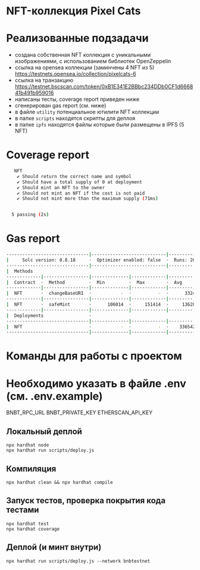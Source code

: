 # NFT-коллекция Pixel Cats

# Реализованные подзадачи
- создана собственная NFT коллекция с уникальными изображениями, с использованием библиотек OpenZeppelin
- ссылка на opensea коллекции (заминчены 4 NFT из 5) https://testnets.opensea.io/collection/pixelcats-6 
- ссылка на транзакцию https://testnet.bscscan.com/token/0xB1E341E2BBbc234DDb0CF1d666841b491b959016
- написаны тесты, coverage report приведен ниже
- сгенерирован gas report (см. ниже)
- в файле `utility` потенциальное ютилити NFT коллекции
- в папке `scripts` находятся скрипты для деплоя
- в папке `ipfs` находятся файлы которые были размещены в IPFS (5 NFT)

# Coverage report
```bash
   NFT
    ✔ Should return the correct name and symbol
    ✔ Should have a total supply of 0 at deployment
    ✔ Should mint an NFT to the owner
    ✔ Should not mint an NFT if the cost is not paid
    ✔ Should not mint more than the maximum supply (71ms)


  5 passing (2s)
```

# Gas report

```bash
·------------------------------|----------------------------|-------------|-----------------------------·
|     Solc version: 0.8.18     ·  Optimizer enabled: false  ·  Runs: 200  ·  Block limit: 30000000 gas  │
·······························|····························|·············|······························
|  Methods                                                                                              │
·············|·················|··············|·············|·············|···············|··············
|  Contract  ·  Method         ·  Min         ·  Max        ·  Avg        ·  # calls      ·  usd (avg)  │
·············|·················|··············|·············|·············|···············|··············
|  NFT       ·  changeBaseURI  ·           -  ·          -  ·      33245  ·            2  ·          -  │
·············|·················|··············|·············|·············|···············|··············
|  NFT       ·  safeMint       ·      106014  ·     151414  ·     136281  ·            6  ·          -  │
·············|·················|··············|·············|·············|···············|··············
|  Deployments                 ·                                          ·  % of limit   ·             │
·······························|··············|·············|·············|···············|··············
|  NFT                         ·           -  ·          -  ·    3365427  ·       11.2 %  ·          -  │
·------------------------------|--------------|-------------|-------------|---------------|-------------·
```

# Команды для работы с проектом

# Необходимо указать в файле .env (см. .env.example)

BNBT_RPC_URL
BNBT_PRIVATE_KEY
ETHERSCAN_API_KEY

## Локальный деплой
```console
npx hardhat node
npx hardhat run scripts/deploy.js
```

## Компиляция
```console
npx hardhat clean && npx hardhat compile
```

## Запуск тестов, проверка покрытия кода тестами
```console
npx hardhat test
npx hardhat coverage
```

## Деплой (и минт внутри)
```console
npx hardhat run scripts/deploy.js --network bnbtestnet
```
